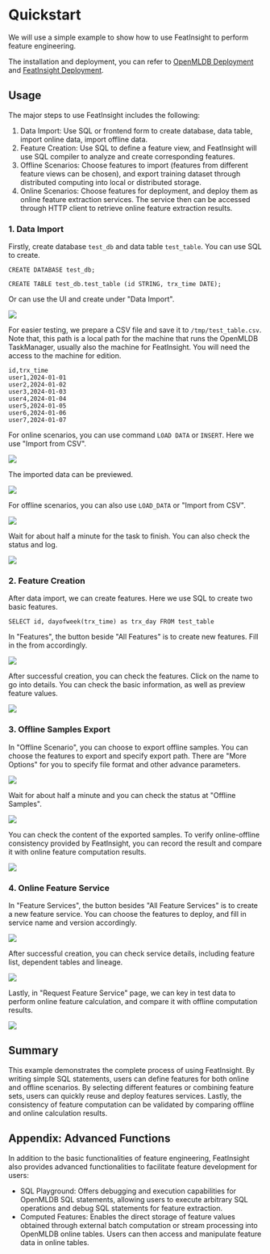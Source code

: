 # Quickstart

We will use a simple example to show how to use FeatInsight to perform feature engineering.

The installation and deployment, you can refer to [OpenMLDB Deployment](../../../deploy/index.rst) and [FeatInsight Deployment](./install/index.rst).

## Usage

The major steps to use FeatInsight includes the following:

1. Data Import: Use SQL or frontend form to create database, data table, import online data, import offline data.
2. Feature Creation: Use SQL to define a feature view, and FeatInsight will use SQL compiler to analyze and create corresponding features.
3. Offline Scenarios: Choose features to import (features from different feature views can be chosen), and export training dataset through distributed computing into local or distributed storage. 
4. Online Scenarios: Choose features for deployment, and deploy them as online feature extraction services. The service then can be accessed through HTTP client to retrieve online feature extraction results.

### 1. Data Import

Firstly, create database `test_db` and data table `test_table`. You can use SQL to create.

```
CREATE DATABASE test_db;

CREATE TABLE test_db.test_table (id STRING, trx_time DATE);
```

Or can use the UI and create under "Data Import".

![](./images/create_test_table.png)

For easier testing, we prepare a CSV file and save it to `/tmp/test_table.csv`. Note that, this path is a local path for the machine that runs the OpenMLDB TaskManager, usually also the machine for FeatInsight. You will need the access to the machine for edition.

```
id,trx_time
user1,2024-01-01
user2,2024-01-02
user3,2024-01-03
user4,2024-01-04
user5,2024-01-05
user6,2024-01-06
user7,2024-01-07
```

For online scenarios, you can use command `LOAD DATA` or `INSERT`. Here we use "Import from CSV".

![](./images/online_csv_import_test_table.png)

The imported data can be previewed.

![](./images/preview_test_table.png)

For offline scenarios, you can also use `LOAD_DATA` or "Import from CSV".

![](./images/csv_import_test_table.png)

Wait for about half a minute for the task to finish. You can also check the status and log.

![](./images/import_job_result.png)

### 2. Feature Creation

After data import, we can create features. Here we use SQL to create two basic features.

```
SELECT id, dayofweek(trx_time) as trx_day FROM test_table
```

In "Features", the button beside "All Features" is to create new features. Fill in the from accordingly.

![](./images/create_test_featureview.png)

After successful creation, you can check the features. Click on the name to go into details. You can check the basic information, as well as preview feature values. 

![](./images/preview_test_features.png)


### 3. Offline Samples Export

In "Offline Scenario", you can choose to export offline samples. You can choose the features to export and specify export path. There are "More Options" for you to specify file format and other advance parameters.

![](./images/export_test_offline_samples.png)

Wait for about half a minute and you can check the status at "Offline Samples".

![](./images/test_offline_sample_detail.png)

You can check the content of the exported samples. To verify online-offline consistency provided by FeatInsight, you can record the result and compare it with online feature computation results.

![](./images/local_test_offline_samples.png)

### 4. Online Feature Service

In "Feature Services", the button besides "All Feature Services" is to create a new feature service. You can choose the features to deploy, and fill in service name and version accordingly.

![](./images/create_test_feature_service.png)

After successful creation, you can check service details, including feature list, dependent tables and lineage.

![](./images/test_feature_service_detail.png)

Lastly, in "Request Feature Service" page, we can key in test data to perform online feature calculation, and compare it with offline computation results.

![](./images/request_test_feature_service.png)

## Summary

This example demonstrates the complete process of using FeatInsight. By writing simple SQL statements, users can define features for both online and offline scenarios. By selecting different features or combining feature sets, users can quickly reuse and deploy features services. Lastly, the consistency of feature computation can be validated by comparing offline and online calculation results.

## Appendix: Advanced Functions
In addition to the basic functionalities of feature engineering, FeatInsight also provides advanced functionalities to facilitate feature development for users:

* SQL Playground: Offers debugging and execution capabilities for OpenMLDB SQL statements, allowing users to execute arbitrary SQL operations and debug SQL statements for feature extraction.
* Computed Features: Enables the direct storage of feature values obtained through external batch computation or stream processing into OpenMLDB online tables. Users can then access and manipulate feature data in online tables.